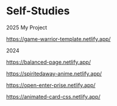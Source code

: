 # Self-Studies
2025
My Project 

https://game-warrior-template.netlify.app/


2024


https://balanced-page.netlify.app/

https://spiritedaway-anime.netlify.app/

https://open-enter-prise.netlify.app/

https://animated-card-css.netlify.app/